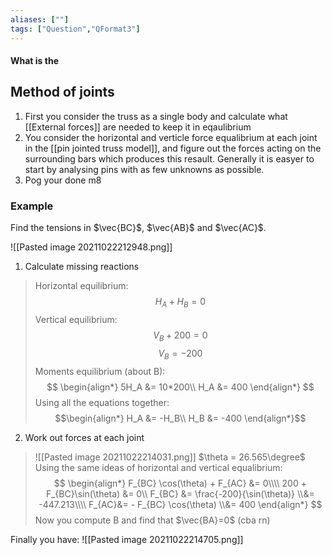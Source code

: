 ```yaml
---
aliases: [""]
tags: ["Question","QFormat3"]
---
```


#### What is the
## Method of joints

1) First you consider the truss as a single body and calculate what [[External forces]] are needed to keep it in eqaulibrium
2) You consider the horizontal and verticle force equalibrium at each joint in the [[pin jointed truss model]], and figure out the forces acting on the surrounding bars which produces this resault. Generally it is easyer to start by analysing pins with as few unknowns as possible.
3) Pog your done m8

### Example
Find the tensions in $\vec{BC}$, $\vec{AB}$ and $\vec{AC}$.

![[Pasted image 20211022212948.png]]

1) Calculate missing reactions
> Horizontal equilibrium:
> $$ H_A + H_B = 0 $$
> Vertical equilibrium:
> $$ V_B + 200 = 0 $$
> $$ V_B = -200 $$
> Moments equilibrium (about B):
> $$ \begin{align*}
5H_A &= 10*200\\
H_A &= 400
\end{align*} $$
> Using all the equations together:
> $$\begin{align*}
H_A &= -H_B\\
H_B &= -400
\end{align*}$$

2) Work out forces at each joint
> ![[Pasted image 20211022214031.png]]
> $\theta = 26.565\degree$
> Using the same ideas of horizontal and vertical equalibrium:
> $$ \begin{align*}
F_{BC} \cos(\theta) + F_{AC} &= 0\\\\
200 + F_{BC}\sin(\theta) &= 0\\
F_{BC} &= \frac{-200}{\sin(\theta)} \\&= -447.213\\\\
F_{AC}&= - F_{BC} \cos(\theta) \\&= 400
\end{align*} $$
> Now you compute B and find that $\vec{BA}=0$ (cba rn)

Finally you have:
![[Pasted image 20211022214705.png]]